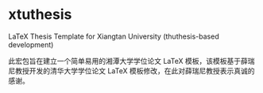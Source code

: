 # xtuthesis
LaTeX Thesis Template for Xiangtan University (thuthesis-based development)

此宏包旨在建立一个简单易用的湘潭大学学位论文 LaTeX 模板，该模板基于薛瑞尼教授开发的清华大学学位论文 LaTeX 模板修改，在此对薛瑞尼教授表示真诚的感谢。